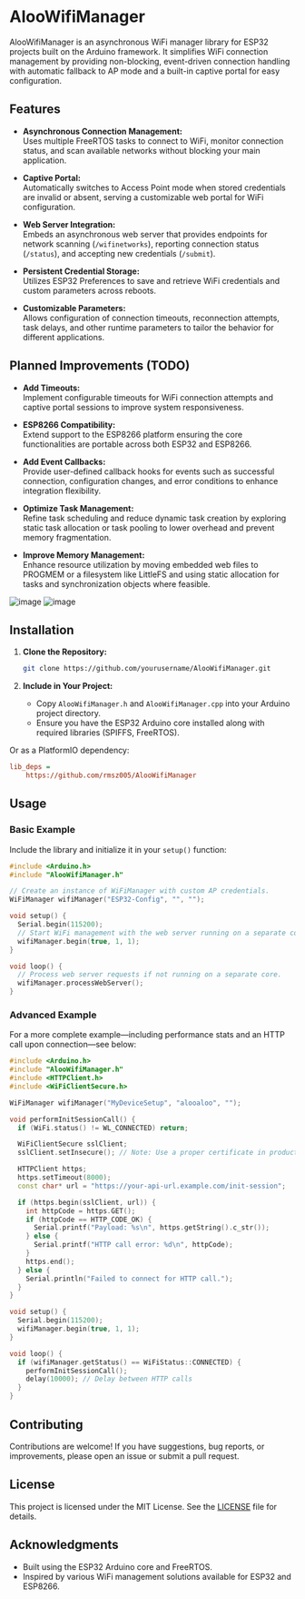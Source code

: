 # AlooWifiManager

AlooWifiManager is an asynchronous WiFi manager library for ESP32 projects built on the Arduino framework. It simplifies WiFi connection management by providing non-blocking, event-driven connection handling with automatic fallback to AP mode and a built-in captive portal for easy configuration.

## Features

- **Asynchronous Connection Management:**  
  Uses multiple FreeRTOS tasks to connect to WiFi, monitor connection status, and scan available networks without blocking your main application.

- **Captive Portal:**  
  Automatically switches to Access Point mode when stored credentials are invalid or absent, serving a customizable web portal for WiFi configuration.

- **Web Server Integration:**  
  Embeds an asynchronous web server that provides endpoints for network scanning (`/wifinetworks`), reporting connection status (`/status`), and accepting new credentials (`/submit`).

- **Persistent Credential Storage:**  
  Utilizes ESP32 Preferences to save and retrieve WiFi credentials and custom parameters across reboots.

- **Customizable Parameters:**  
  Allows configuration of connection timeouts, reconnection attempts, task delays, and other runtime parameters to tailor the behavior for different applications.

## Planned Improvements (TODO)

- **Add Timeouts:**  
  Implement configurable timeouts for WiFi connection attempts and captive portal sessions to improve system responsiveness.

- **ESP8266 Compatibility:**  
  Extend support to the ESP8266 platform ensuring the core functionalities are portable across both ESP32 and ESP8266.

- **Add Event Callbacks:**  
  Provide user-defined callback hooks for events such as successful connection, configuration changes, and error conditions to enhance integration flexibility.

- **Optimize Task Management:**  
  Refine task scheduling and reduce dynamic task creation by exploring static task allocation or task pooling to lower overhead and prevent memory fragmentation.

- **Improve Memory Management:**  
  Enhance resource utilization by moving embedded web files to PROGMEM or a filesystem like LittleFS and using static allocation for tasks and synchronization objects where feasible.

![image](https://github.com/user-attachments/assets/2d90f2a7-2a39-4607-977f-6e2b66f7f844)
![image](https://github.com/user-attachments/assets/b591d4f1-7928-4e3d-92cc-5b1efae3ec3c)

## Installation

1. **Clone the Repository:**

   ```bash
   git clone https://github.com/yourusername/AlooWifiManager.git
   ```

2. **Include in Your Project:**
   - Copy `AlooWifiManager.h` and `AlooWifiManager.cpp` into your Arduino project directory.
   - Ensure you have the ESP32 Arduino core installed along with required libraries (SPIFFS, FreeRTOS).

Or as a PlatformIO dependency:

```ini
lib_deps =
    https://github.com/rmsz005/AlooWifiManager
```

## Usage

### Basic Example

Include the library and initialize it in your `setup()` function:

```cpp
#include <Arduino.h>
#include "AlooWifiManager.h"

// Create an instance of WiFiManager with custom AP credentials.
WiFiManager wifiManager("ESP32-Config", "", "");

void setup() {
  Serial.begin(115200);
  // Start WiFi management with the web server running on a separate core.
  wifiManager.begin(true, 1, 1);
}

void loop() {
  // Process web server requests if not running on a separate core.
  wifiManager.processWebServer();
}
```

### Advanced Example

For a more complete example—including performance stats and an HTTP call upon connection—see below:

```cpp
#include <Arduino.h>
#include "AlooWifiManager.h"
#include <HTTPClient.h>
#include <WiFiClientSecure.h>

WiFiManager wifiManager("MyDeviceSetup", "alooaloo", "");

void performInitSessionCall() {
  if (WiFi.status() != WL_CONNECTED) return;

  WiFiClientSecure sslClient;
  sslClient.setInsecure(); // Note: Use a proper certificate in production

  HTTPClient https;
  https.setTimeout(8000);
  const char* url = "https://your-api-url.example.com/init-session";

  if (https.begin(sslClient, url)) {
    int httpCode = https.GET();
    if (httpCode == HTTP_CODE_OK) {
      Serial.printf("Payload: %s\n", https.getString().c_str());
    } else {
      Serial.printf("HTTP call error: %d\n", httpCode);
    }
    https.end();
  } else {
    Serial.println("Failed to connect for HTTP call.");
  }
}

void setup() {
  Serial.begin(115200);
  wifiManager.begin(true, 1, 1);
}

void loop() {
  if (wifiManager.getStatus() == WiFiStatus::CONNECTED) {
    performInitSessionCall();
    delay(10000); // Delay between HTTP calls
  }
}
```

## Contributing

Contributions are welcome! If you have suggestions, bug reports, or improvements, please open an issue or submit a pull request.

## License

This project is licensed under the MIT License. See the [LICENSE](LICENSE) file for details.

## Acknowledgments

- Built using the ESP32 Arduino core and FreeRTOS.
- Inspired by various WiFi management solutions available for ESP32 and ESP8266.

